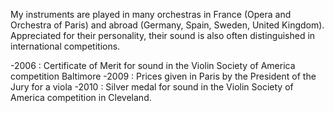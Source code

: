 My instruments are played in many orchestras in France (Opera and Orchestra of Paris) and abroad (Germany, Spain, Sweden, United Kingdom).
Appreciated for their personality, their sound is also often distinguished in international competitions.


-2006 : Certificate of Merit for sound in the Violin Society of America competition Baltimore
-2009 : Prices given in Paris by the President of the Jury for a viola
-2010 : Silver medal for sound in the Violin Society of America competition in Cleveland.
